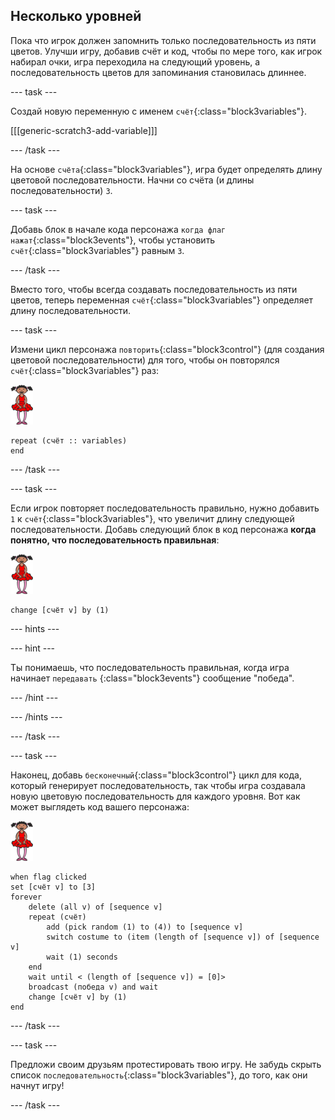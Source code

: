 ## Несколько уровней

Пока что игрок должен запомнить только последовательность из пяти цветов. Улучши игру, добавив счёт и код, чтобы по мере того, как игрок набирал очки, игра переходила на следующий уровень, а последовательность цветов для запоминания становилась длиннее.

--- task ---

Создай новую переменную с именем `счёт`{:class="block3variables"}.

[[[generic-scratch3-add-variable]]]

--- /task ---

На основе `счёта`{:class="block3variables"}, игра будет определять длину цветовой последовательности. Начни со счёта (и длины последовательности) `3`.

--- task ---

Добавь блок в начале кода персонажа `когда флаг нажат`{:class="block3events"}, чтобы установить `счёт`{:class="block3variables"} равным `3`.

--- /task ---

Вместо того, чтобы всегда создавать последовательность из пяти цветов, теперь переменная `счёт`{:class="block3variables"} определяет длину последовательности.

--- task ---

Измени цикл персонажа `повторить`{:class="block3control"} (для создания цветовой последовательности) для того, чтобы он повторялся `счёт`{:class="block3variables"} раз:

![спрайт](images/ballerina.png)

```blocks3
repeat (счёт :: variables)
end
```

--- /task ---

--- task ---

Если игрок повторяет последовательность правильно, нужно добавить `1` к `cчёт`{:class="block3variables"}, что увеличит длину следующей последовательности. Добавь следующий блок в код персонажа **когда понятно, что последовательность правильная**:

![спрайт](images/ballerina.png)

```blocks3
change [счёт v] by (1)
```

--- hints ---

--- hint ---

Ты понимаешь, что последовательность правильная, когда игра начинает `передавать` {:class="block3events"} сообщение "победа".

--- /hint ---

--- /hints ---

--- /task ---

--- task ---

Наконец, добавь `бесконечный`{:class="block3control"} цикл для кода, который генерирует последовательность, так чтобы игра создавала новую цветовую последовательность для каждого уровня. Вот как может выглядеть код вашего персонажа:

![балерина](images/ballerina.png)

```blocks3
when flag clicked
set [счёт v] to [3]
forever
	delete (all v) of [sequence v]
	repeat (счёт)
		add (pick random (1) to (4)) to [sequence v]
		switch costume to (item (length of [sequence v]) of [sequence v]
		wait (1) seconds
	end
	wait until < (length of [sequence v]) = [0]>
	broadcast (победа v) and wait
	change [счёт v] by (1)
end
```

--- /task ---

--- task ---

Предложи своим друзьям протестировать твою игру. Не забудь скрыть список `последовательность`{:class="block3variables"}, до того, как они начнут игру!

--- /task ---